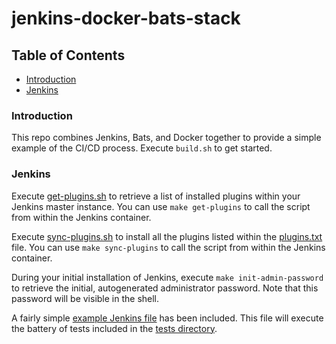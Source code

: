 # jenkins-docker-bats-stack

## Table of Contents  
* [Introduction](#introduction)<a name="introduction"/>
* [Jenkins](#jenkins)<a name="jenkins"/>

### Introduction

This repo combines Jenkins, Bats, and Docker together to provide a simple example of the CI/CD process. Execute `build.sh` to get started.

### Jenkins

Execute [get-plugins.sh](services/jenkins/scripts/get-plugins.sh) to retrieve a list of installed plugins within your Jenkins master instance. You can use `make get-plugins` to call the script from within the Jenkins container.

Execute [sync-plugins.sh](services/jenkins/scripts/sync-plugins.sh) to install all the plugins listed within the [plugins.txt](services/jenkins/resources/plugins.txt) file. You can use `make sync-plugins` to call the script from within the Jenkins container.

During your initial installation of Jenkins, execute `make init-admin-password` to retrieve the initial, autogenerated administrator password. Note that this password will be visible in the shell.

A fairly simple [example Jenkins file](Jenkinsfile) has been included. This file will execute the battery of tests included in the [tests directory](tests). 
